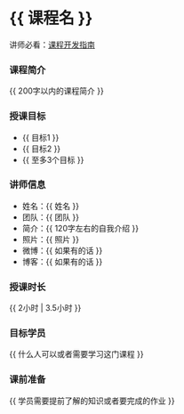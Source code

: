 # {{ 课程名 }}

讲师必看：[课程开发指南](https://github.com/wd-tutorials/_template/wiki)

### 课程简介

{{ 200字以内的课程简介 }}

### 授课目标

* {{ 目标1 }}
* {{ 目标2 }}
* {{ 至多3个目标 }} 

### 讲师信息

* 姓名：{{ 姓名 }}
* 团队：{{ 团队 }}
* 简介：{{ 120字左右的自我介绍 }}
* 照片：{{ 照片 }}
* 微博：{{ 如果有的话 }}
* 博客：{{ 如果有的话 }}


### 授课时长

{{ 2小时 | 3.5小时 }}

### 目标学员

{{ 什么人可以或者需要学习这门课程 }}

### 课前准备

{{ 学员需要提前了解的知识或者要完成的作业 }}



